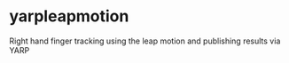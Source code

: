 yarpleapmotion
==============

Right hand finger tracking using the leap motion and publishing results via YARP
